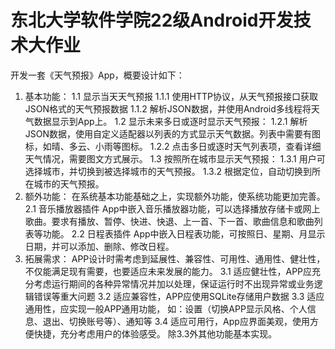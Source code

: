 # 东北大学软件学院22级Android开发技术大作业
开发一套《天气预报》App，概要设计如下：
1.	基本功能：
1.1	显示当天天气预报
1.1.1	使用HTTP协议，从天气预报接口获取JSON格式的天气预报数据
1.1.2	解析JSON数据，并使用Android多线程将天气数据显示到App上。
1.2	显示未来多日或逐时显示天气预报：
1.2.1	解析JSON数据，使用自定义适配器以列表的方式显示天气数据。列表中需要有图标，如晴、多云、小雨等图标。
1.2.2	点击多日或逐时天气列表项，查看详细天气情况，需要图文方式展示。
1.3	按照所在城市显示天气预报：
1.3.1	用户可选择城市，并切换到被选择城市的天气预报。
1.3.2	根据定位，自动切换到所在城市的天气预报。
2.	额外功能：
在系统基本功能基础之上，实现额外功能，使系统功能更加完善。
2.1	音乐播放器插件
App中嵌入音乐播放器功能，可以选择播放存储卡或网上歌曲。要求有播放、暂停、快进、快退、上一首、下一首、歌曲信息和歌曲列表等功能。
2.2	日程表插件
App中嵌入日程表功能，可按照日、星期、月显示日期，并可以添加、删除、修改日程。
3.	拓展需求：
APP设计时需考虑到延展性、兼容性、可用性、通用性、健壮性，不仅能满足现有需要，也要适应未来发展的能力。
3.1	适应健壮性，APP应充分考虑运行期间的各种异常情况并加以处理，保证运行时不出现异常或业务逻辑错误等重大问题
3.2	适应兼容性，APP应使用SQLite存储用户数据
3.3	适应通用性，应实现一般APP通用功能，
如：设置（切换APP显示风格、个人信息、退出、切换账号等）、通知等
3.4 适应可用行，App应界面美观，使用方便快捷，充分考虑用户的体验感受。
除3.3外其他功能基本实现。
